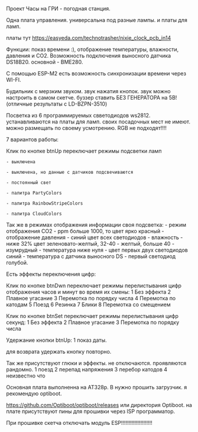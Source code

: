 Проект Часы на ГРИ - погодная станция.

Одна плата управления. универсальна под разные лампы. и платы для ламп.

платы тут https://easyeda.com/technotrasher/nixie_clock_pcb_in14

Функции: показ времени :), отображение температуры, влажности, давления и СО2. Возможность подключения выносного датчика DS18B20. основной - BME280.

С помощью ESP-M2 есть возможность синхронизации времени через WI-FI.

Будильник с мерзким звуком. звук нажатия кнопок. звук можно настроить в самом скетче. буззер ставить БЕЗ ГЕНЕРАТОРА на 5В! (отличные результаты с LD-BZPN-3510)

Посветка из 6 программируемых свветодиодов ws2812. устанавливаются на платы для ламп. своих посадочных мест не имеют. можно размещать по своему усмотрению. RGB не подходят!!!!

7 вариантов работы:

Клик по кнопке btnUp переключает режимы подсветки ламп

    - выключена
    
    - выключена, но данные с датчиков подсвечиваются
    
    - постоянный свет
    
    - палитра PartyColors
    
    - палитра RainbowStripeColors
    
    - палитра CloudColors
    
Так же в режимах отображения информации своя подсветка:
    - режим отображения СО2 - ppm больше 1000, то цвет ярко красный
    - отображение давления - синий цвет всех светодиодов
    - влажность - ниже 32% цвет зеленовато-желтый, 32-40 - желтый, больше 40 - изумрудный
    - температура ниже нуля - цвет первых двух светодиодов синий
    - температура с датчика выносного DS - первый светодиод голубой.
    
   Есть эффекты переключения цифр:
   
Клик по кнопке btnDwn переключает режимы перелистывания цифр отображения часов и минут во время их смены:
      1 Без эффекта
      2 Плавное угасание
      3 Перемотка по порядку числа
      4 Перемотка по катодам
      5 Поезд
      6 Резинка
      7 Блики
      8 Перемотка со смещением
      
 Клик по кнопке btnSet переключает режимы перелистывания цифр секунд:
      1 Без эффекта
      2 Плавное угасание
      3 Перемотка по порядку числа
      
Удержание кнопки btnUp:
      1 показ даты.
      
для возврата удержать кнопку повторно.

Так же присутствуют глюки и эффекты. не отключаются. проявляются рандомно. 
      1 поезд
      2 перепад напряжения
      3 перебор катодов
      4 неизвестно что

Основная плата выполненна на  AT328p. B нужно прошить загрузчик. я рекомендую optiboot.

https://github.com/Optiboot/optiboot/releases  или директория Optiboot.
на плате присутствуют пины для прошивки через ISP программатор.

При прошивке скетча отключать модуль ESP!!!!!!!!!!!!!!!!!!!!!
